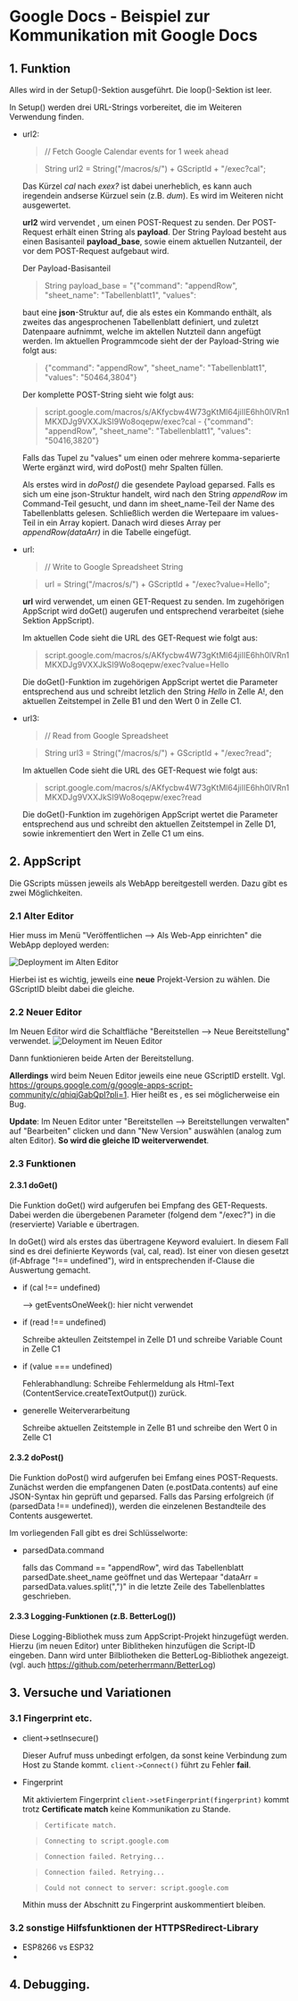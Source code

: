 # Google Docs - Beispiel zur Kommunikation mit Google Docs
## 1. Funktion
Alles wird in der Setup()-Sektion ausgeführt. Die loop()-Sektion ist leer.

In Setup() werden drei URL-Strings vorbereitet, die im Weiteren Verwendung finden.
- url2:

    > // Fetch Google Calendar events for 1 week ahead

    > String url2 = String("/macros/s/") + GScriptId + "/exec?cal";

    Das Kürzel *cal* nach *exex?* ist dabei unerheblich, es kann auch iregendein andserse Kürzuel sein (z.B. *dum*). Es wird im Weiteren nicht ausgewertet.

    **url2** wird vervendet , um einen POST-Request zu senden. Der POST-Request erhält einen String als **payload**. Der String Payload besteht aus einen Basisanteil **payload_base**, sowie einem aktuellen Nutzanteil, der vor dem POST-Request aufgebaut wird.

    Der Payload-Basisanteil    
    > String payload_base =  "{\"command\": \"appendRow\", \"sheet_name\": \"Tabellenblatt1\", \"values\":

    baut eine **json**-Struktur auf, die als estes ein Kommando enthält, als zweites das angesprochenen Tabellenblatt definiert, und zuletzt Datenpaare aufnimmt, welche im aktellen Nutzteil dann angefügt werden. 
    Im aktuellen Programmcode sieht der der Payload-String wie folgt aus:

    > {"command": "appendRow", "sheet_name": "Tabellenblatt1", "values": "50464,3804"}

    Der komplette POST-String sieht wie folgt aus:
    >script.google.com/macros/s/AKfycbw4W73gKtMl64jiIIE6hh0lVRn1MKXDJg9VXXJkSI9Wo8oqepw/exec?cal - {"command": "appendRow", "sheet_name": "Tabellenblatt1", "values": "50416,3820"}

    Falls das Tupel zu "values" um einen oder mehrere komma-separierte Werte ergänzt wird, wird doPost() mehr Spalten füllen.

    Als erstes wird in *doPost()* die gesendete Payload geparsed. Falls es sich um eine json-Struktur handelt, wird nach den String *appendRow* im Command-Teil gesucht, und dann im sheet_name-Teil der Name des Tabellenblatts gelesen. Schließlich werden die Wertepaare im values-Teil in ein Array kopiert. Danach wird dieses Array per *appendRow(dataArr)* in die Tabelle eingefügt.

- url: 
    
    > // Write to Google Spreadsheet String

    > url = String("/macros/s/") + GScriptId + "/exec?value=Hello";
    
    **url** wird verwendet, um einen GET-Request zu senden. Im zugehörigen AppScript wird doGet() augerufen und entsprechend verarbeitet (siehe Sektion AppScript).

    Im aktuellen Code sieht die URL des GET-Request wie folgt aus:

    > script.google.com/macros/s/AKfycbw4W73gKtMl64jiIIE6hh0lVRn1MKXDJg9VXXJkSI9Wo8oqepw/exec?value=Hello

    Die doGet()-Funktion im zugehörigen AppScript wertet die Parameter entsprechend aus und schreibt letzlich den String *Hello* in Zelle A!, den aktuellen Zeitstempel in Zelle B1 und den Wert 0 in Zelle C1.




- url3: 

    >// Read from Google Spreadsheet

    > String url3 = String("/macros/s/") + GScriptId + "/exec?read";

    Im aktuellen Code sieht die URL des GET-Request wie folgt aus:

    > script.google.com/macros/s/AKfycbw4W73gKtMl64jiIIE6hh0lVRn1MKXDJg9VXXJkSI9Wo8oqepw/exec?read

    Die doGet()-Funktion im zugehörigen AppScript wertet die Parameter entsprechend aus und schreibt den aktuellen Zeitstempel in Zelle D1, sowie inkrementiert den Wert in Zelle C1 um eins.



## 2. AppScript

Die GScripts müssen jeweils als WebApp bereitgestell werden. Dazu gibt es zwei Möglichkeiten.

### 2.1 Alter Editor

Hier muss im Menü "Veröffentlichen --> Als Web-App einrichten" die  WebApp deployed werden:

![Deployment im Alten Editor](/./Deploy_as_template.png)

Hierbei ist es wichtig, jeweils eine **neue** Projekt-Version zu wählen. Die GScriptID bleibt dabei die gleiche.
### 2.2 Neuer Editor
Im Neuen Editor wird die Schaltfläche "Bereitstellen --> Neue Bereitstellung" verwendet.
![Deloyment im Neuen Editor](/./Deploy_As_Template_new_Editor.png)

Dann funktionieren beide Arten der Bereitstellung.

 **Allerdings** wird beim Neuen Editor jeweils eine neue GScriptID erstellt. Vgl. https://groups.google.com/g/google-apps-script-community/c/qhiqjGabQpI?pli=1. Hier heißt es , es sei möglicherweise ein Bug.

 **Update**: Im Neuen Editor unter "Bereitstellen --> Bereitstellungen verwalten" auf "Bearbeiten" clicken und dann "New Version" auswählen (analog zum alten Editor). **So wird die gleiche ID weiterverwendet**.



### 2.3 Funktionen
#### 2.3.1 doGet()
Die Funktion doGet() wird aufgerufen bei Empfang des GET-Requests. Dabei werden die übergebenen Parameter (folgend dem "/exec?") in die (reservierte) Variable e übertragen. 

In doGet() wird als erstes das übertragene Keyword evaluiert. In diesem Fall sind es drei definierte Keywords (val, cal, read). Ist einer von diesen gesetzt (if-Abfrage "!== undefined"), wird in entsprechenden if-Clause die Auswertung gemacht.

- if (cal !== undefined)

  --> getEventsOneWeek(): hier nicht verwendet

- if (read !== undefined)

  Schreibe akteullen Zeitstempel in Zelle D1 und schreibe Variable Count in Zelle C1

- if (value === undefined)

  Fehlerabhandlung: Schreibe Fehlermeldung als Html-Text (ContentService.createTextOutput()) zurück.

- generelle Weiterverarbeitung

  Schreibe aktuellen Zeitstemple in Zelle B1 und schreibe den Wert 0 in Zelle C1

#### 2.3.2 doPost()
Die Funktion doPost() wird aufgerufen bei Emfang eines POST-Requests. Zunächst werden die empfangenen Daten (e.postData.contents) auf eine JSON-Syntax hin geprüft und geparsed. Falls das Parsing erfolgreich (if (parsedData !== undefined)), werden die einzelenen Bestandteile des Contents ausgewertet.

Im vorliegenden Fall gibt es drei Schlüsselworte:
- parsedData.command

  falls das Command == "appendRow", wird das Tabellenblatt parsedDate.sheet_name geöffnet und das Wertepaar "dataArr = parsedData.values.split(",")" in die letzte Zeile des Tabellenblattes geschrieben.

#### 2.3.3 Logging-Funktionen (z.B. BetterLog())

Diese Logging-Bibliothek muss zum AppScript-Projekt hinzugefügt werden. Hierzu (im neuen Editor) unter Biblitheken hinzufügen die Script-ID eingeben. Dann wird unter Bilbliotheken die BetterLog-Bibliothek angezeigt. (vgl. auch https://github.com/peterherrmann/BetterLog)



## 3. Versuche und Variationen

### 3.1 Fingerprint etc.

- client->setInsecure()
  
  Dieser Aufruf muss unbedingt erfolgen, da sonst keine Verbindung zum Host zu Stande kommt. `client->Connect()` führt zu Fehler **fail**.

- Fingerprint

  Mit aktiviertem Fingerprint `client->setFingerprint(fingerprint)` kommt trotz **Certificate match** keine Kommunikation zu Stande. 

  > `Certificate match.`

  > `Connecting to script.google.com`

  > `Connection failed. Retrying...`

  > `Connection failed. Retrying...`

  > `Could not connect to server: script.google.com`

  Mithin muss der Abschnitt zu Fingerprint auskommentiert bleiben.

### 3.2 sonstige Hilfsfunktionen der HTTPSRedirect-Library


- ESP8266 vs ESP32
- 

## 4. Debugging.
